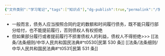 ```yaml
---
{"文件类别":"学习笔记","tags":["知识点"],"dg-publish":true,"permalink":"/学习笔记/知识点cheese/部分履行与提前履行规则/","dgPassFrontmatter":true}
---
```


- 一般而言，债务人应当按照合同约定的数额和时间履行债务，既不能只履行部分给付，也不能提前履行，否则债权人有权拒绝
- 但如果部分履行或者提前履行不损害债权人的利益，债权人不得拒绝>>> [[法条/法条细则/中华人民共和国民法典#^t0530\|民第 530 条]] [[法条/法条细则/中华人民共和国民法典#^t0531\|民第 531 条]]